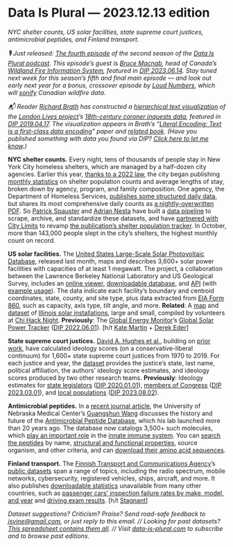 Data Is Plural — 2023.12.13 edition
===================================

*NYC shelter counts, US solar facilities, state supreme court justices, antimicrobial peptides, and Finland transport.*


*🎙 Just released: [The fourth episode](https://podcast.data-is-plural.com/2159594/14138514-s2e4-canadian-wildfires) of the second season of the [Data Is Plural podcast](https://podcast.data-is-plural.com/). This episode’s guest is [Bruce Macnab](https://www.linkedin.com/in/bruce-macnab-469766102/), head of Canada’s [Wildland Fire Information System](https://cwfis.cfs.nrcan.gc.ca/home), featured in [DIP 2023.06.14](https://www.data-is-plural.com/archive/2023-06-14-edition/). Stay tuned next week for this season’s fifth and final main episode — and look out early next year for a bonus, crossover episode by [Loud Numbers](https://www.loudnumbers.net/podcast), which will [sonify](https://www.loudnumbers.net/what-we-do) Canadian wildfire data.*


*📬 Reader [Richard Brath](https://richardbrath.wordpress.com/) has constructed a [hierarchical text visualization](https://codepen.io/Rbrath/full/rNewgde) of the [London Lives project](https://www.londonlives.org/)’s [18th-century coroner inquests data](https://github.com/sharonhoward/ll-coroners), featured in [DIP 2019.04.17](https://www.data-is-plural.com/archive/2019-04-17-edition/). The visualization appears in Brath’s “[Literal Encoding: Text is a first-class data encoding](https://arxiv.org/abs/2009.02374)” paper and [related book](https://richardbrath.wordpress.com/books-and-chapters-by-richard-brath/visualizing-with-text-book-companion-web-site/). (Have you published something with data you found via DIP? [Click here to let me know](https://docs.google.com/forms/d/e/1FAIpQLSdXXD5eO05w0Xa7bwG3Ppia3uzr_o3y-xDEZuWRfXbCfCu_XA/viewform).)*


__NYC shelter counts.__ Every night, tens of thousands of people stay in New York City homeless shelters, which are managed by a half-dozen city agencies. Earlier this year, [thanks to a 2022 law](https://citylimits.org/2023/07/24/as-homeless-population-booms-nyc-steps-closer-to-an-accurate-shelter-census/), the city began publishing [monthly statistics](https://data.cityofnewyork.us/City-Government/Local-Law-79-2022-Temporary-Housing-Assistance-Usa/jiwc-ncpi) on shelter population counts and average lengths of stay, broken down by agency, program, and family composition. One agency, the Department of Homeless Services, [publishes some structured daily data](https://data.cityofnewyork.us/Social-Services/DHS-Daily-Report/k46n-sa2m), but shares its most comprehensive daily counts as [a nightly-overwritten PDF](https://www.nyc.gov/assets/dhs/downloads/pdf/dailyreport.pdf). So [Patrick Spauster](https://patrickspauster.com/) and [Adrian Nesta](https://justanesta.com/) have built a [data pipeline](https://github.com/anesta95/nyc_shelter_count) to scrape, archive, and standardize these datasets, and have [partnered with City Limits](https://citylimits.org/2023/12/07/tracking-nycs-record-high-homeless-shelter-population/) to revamp [the publication’s shelter population tracker](https://citylimits.org/nyc-shelter-count/). In October, more than 143,000 people slept in the city’s shelters, the highest monthly count on record.


__US solar facilities.__ The [United States Large-Scale Solar Photovoltaic Database](https://eerscmap.usgs.gov/uspvdb/), released last month, maps and describes 3,600+ solar power facilities with capacities of at least 1 megawatt. The project, a collaboration between the Lawrence Berkeley National Laboratory and US Geological Survey, includes an [online viewer](https://eerscmap.usgs.gov/uspvdb/viewer/), [downloadable database](https://eerscmap.usgs.gov/uspvdb/data/), and [API](https://eerscmap.usgs.gov/uspvdb/api-doc/) (with [example usage](https://eerscmap.usgs.gov/uspvdb/assets/data/uspvdbApiNotebook.html)). The data indicate each facility’s boundary and centroid coordinates, state, county, and site type, plus data extracted from [EIA Form 860](https://www.eia.gov/electricity/data/eia860/), such as capacity, axis type, tilt angle, and more. __Related__: A [map](https://ilsolarmap.com/) and [dataset](https://github.com/chihacknight/il-solar-map/tree/main/data/v2/final) of [Illinois solar installations](https://ilsolarmap.com/about.html), large and small, compiled by volunteers at [Chi Hack Night](https://chihacknight.org/about). __Previously__: The [Global Energy Monitor](https://globalenergymonitor.org/about/our-story/)’s [Global Solar Power Tracker](https://globalenergymonitor.org/projects/global-solar-power-tracker/) ([DIP 2022.06.01](https://www.data-is-plural.com/archive/2022-06-01-edition/)). [h/t [Kate Martin](https://www.threads.net/@katereports) + [Derek Eder](https://mastodon.garden/@derekeder/111087577677957994)]


__State supreme court justices.__ [David A. Hughes et al.](https://www.cambridge.org/core/journals/state-politics-and-policy-quarterly/article/abs/updating-pajid-scores-for-state-supreme-court-justices-19702019/7EEE00DC60CB4D0F883B7E5BECDE116F), building on [prior work](https://www.journals.uchicago.edu/doi/abs/10.1111/0022-3816.00018), have calculated ideology scores (on a conservative-liberal continuum) for 1,600+ state supreme court justices from 1970 to 2019. For each justice and year, the [dataset](https://dataverse.unc.edu/dataset.xhtml?persistentId=doi:10.15139/S3/M6U77I) provides the justice’s state, last name, political affiliation, the authors’ ideology score estimates, and ideology scores produced by two other research teams. __Previously__: Ideology estimates for [state legislators](https://americanlegislatures.wordpress.com/) ([DIP 2020.01.01](https://www.data-is-plural.com/archive/2020-01-01-edition/)), [members of Congress](https://voteview.com/) ([DIP 2023.03.01](https://www.data-is-plural.com/archive/2023-03-01-edition/)), and [local populations](https://dataverse.harvard.edu/dataverse/americanideologyproject) ([DIP 2023.08.02](https://www.data-is-plural.com/archive/2023-08-02-edition/)).


__Antimicrobial peptides.__ In a [recent journal article](https://onlinelibrary.wiley.com/doi/abs/10.1002/pro.4778), the University of Nebraska Medical Center’s [Guangshun Wang](https://www.unmc.edu/pathology/faculty/bios/wang.html) discusses the history and future of the [Antimicrobial Peptide Database](https://aps.unmc.edu/), which his lab launched more than 20 years ago. The database now catalogs 3,500+ such molecules, which [play an important role](https://en.wikipedia.org/wiki/Antimicrobial_peptides) in the [innate immune system](https://en.wikipedia.org/wiki/Innate_immune_system). You can [search the peptides](https://aps.unmc.edu/database) by name, [structural and functional properties](https://aps.unmc.edu/about), source organism, and other criteria, and can [download their amino acid sequences](https://aps.unmc.edu/downloads).


__Finland transport.__ The [Finnish Transport and Communications Agency](https://tieto.traficom.fi/en/)’s [public datasets](https://tieto.traficom.fi/en/datatraficom/open-data) span a range of topics, including the radio spectrum, mobile networks, cybersecurity, registered vehicles, ships, aircraft, and more. It also publishes [downloadable statistics](https://trafi2.stat.fi/PXWeb/pxweb/en/TraFi/) unavailable from many other countries, such as [passenger cars’ inspection failure rates by make, model, and year](https://tieto.traficom.fi/en/statistics/statistics-inspections) and [driving exam results](https://tieto.traficom.fi/en/statistics/statistics-driving-and-theory-tests). [h/t [Stagnant](https://news.ycombinator.com/item?id=38471254)]


*Dataset suggestions? Criticism? Praise? Send road-safe feedback to jsvine@gmail.com, or just reply to this email. // Looking for past datasets? [This spreadsheet contains them all](https://docs.google.com/spreadsheets/d/1wZhPLMCHKJvwOkP4juclhjFgqIY8fQFMemwKL2c64vk/edit#gid=0). // Visit [data-is-plural.com](https://www.data-is-plural.com) to subscribe and to browse past editions.*
